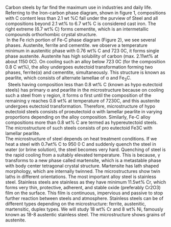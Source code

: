 Carbon steels by far find the maximum use in industries and daily life. Referring to the Iron-carbon phase diagram, shown in figure 1, compositions with C content less than 2.1 wt %C fall under the purview of Steel and all compositions beyond 2.1 wt% to 6.7 wt% C is considered cast iron. The right extreme (6.7 wt% C) forms cementite, which is an intermetallic compounds orthorhombic crystal structure.<br>
<image scr="image/image1.PNG">
In the Fe rich portion of Fe-C phase diagram (Figure 2), we see several phases. Austenite, ferrite and cementite.  we observe a temperature minimum in austenitic phase with 0.76 wt% C and 723 0C, it forms single phase austenite.  Austenite has high solubility of carbon (max. 2.11wt% at about 1150 0C). On cooling such an alloy below 723 0C (for the composition 0.8 C wt%), the alloy undergoes eutectoid transformation forming two phases, ferrite(α) and cementite, simultaneously. This structure is known as pearlite, which consists of alternate lamellae of α and Fe<sub>3</sub>C. <br>
<image scr="image/image2.PNG">
<image scr="image/image3.PNG">
Steels having composition less than 0.8 wt% C (known as hypo eutectoid steels) has primary α and pearlite in the microstructure because on cooling such a steel from γ region, it forms α first until the composition of the remaining γ reaches 0.8 wt% at temperature of 7230C, and this austenite undergoes eutectoid transformation. Therefore, microstructure of hypo eutectoid steels consists of proeutectoid α with lamellar pearlite in varying proportions depending on the alloy composition. Similarly, Fe-C alloy compositions more than 0.8 wt% C are termed as hypereutectoid steels. The microstructure of such steels consists of pro eutectoid Fe3C with lamellar pearlite.<br>
The microstructure of steel depends on heat treatment conditions. If we heat a steel with 0.7wt% C to 950 0 C and suddenly quench the steel in water (or brine solution), the steel becomes very hard. Quenching of steel is the rapid cooling from a suitably elevated temperature. This is because, γ transforms to a new phase called martensite, which is a metastable phase with body center tetragonal crystal structure. Martensite has lath shaped morphology, which are internally twinned. The microstructures show twin laths in different orientations. The most important alloy steel is stainless steel. Stainless steels are stainless as they have minimum 11.5wt% Cr, which forms very thin, protective, adherent, and stable oxide (preferably Cr2O3) film on the surface. This film is continuous, impervious and passive to stop further reaction between steels and atmosphere. Stainless steels can be of different types depending on the microstructure: ferrite, austenitic, martensitic, duplex types. We will study 18 wt% Cr and 8 wt% Ni, famously known as 18-8 austentic stainless steel. The microstructure shows grains of austenite. 
